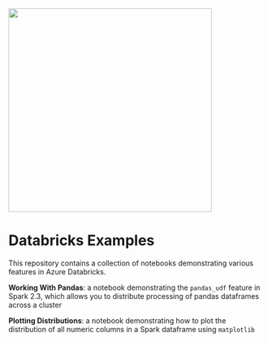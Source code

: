 <img src="https://community.cloud.databricks.com/login/databricks_logoTM_rgb_TM.svg" width="400" />

# Databricks Examples
This repository contains a collection of notebooks demonstrating various features in Azure Databricks.

**Working With Pandas**: a notebook demonstrating the `pandas_udf` feature in Spark 2.3, which allows you to
distribute processing of pandas dataframes across a cluster

**Plotting Distributions**: a notebook demonstrating how to plot the distribution of all numeric columns in
a Spark dataframe using `matplotlib`